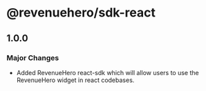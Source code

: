 # @revenuehero/sdk-react

## 1.0.0

### Major Changes

- Added RevenueHero react-sdk which will allow users to use the RevenueHero widget in react codebases.
